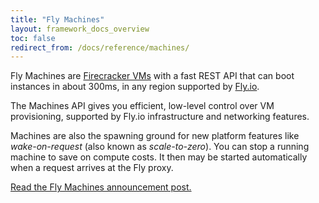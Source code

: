```yaml
---
title: "Fly Machines"
layout: framework_docs_overview
toc: false
redirect_from: /docs/reference/machines/
---
```


Fly Machines are [Firecracker VMs](https://firecracker-microvm.github.io/) with a fast REST API that can boot instances in about 300ms, in any region supported by [Fly.io](https://fly.io/docs/reference/regions/).

The Machines API gives you efficient, low-level control over VM provisioning, supported by Fly.io infrastructure and networking features.

Machines are also the spawning ground for new platform features like *wake-on-request* (also known as *scale-to-zero*). You can
stop a running machine to save on compute costs. It then may be started automatically when a request arrives at the Fly proxy.

[Read the Fly Machines announcement post.](https://fly.io/blog/fly-machines/)